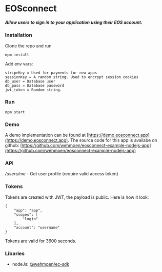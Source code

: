# EOSconnect
##### Allow users to sign in to your application using their EOS account.

### Installation

Clone the repo and run 

    npm install
    
Add env vars:

    stripeKey = Used for payments for new apps
    sessionKey = A random string. Used to encrypt session cookies
    db_user = Database user
    db_pass = Database password
    jwt_token = Random string.
    
### Run

    npm start
    
### Demo

A demo implementation can be found at [https://demo.eosconnect.app](https://demo.eosconnect.app).
The source code for this app is availabe on github: [https://github.com/wehmoen/eosconnect-example-nodejs-app](https://github.com/wehmoen/eosconnect-example-nodejs-app)


### API

*/users/me* - Get user profile (require valid access token)     


### Tokens

Tokens are created with JWT, the payload is public. Here is how it look:

    {
        "app": "app",
        "scopes": [
            "login"
        ],
        "account": "username"
    }
    
Tokens are valid for 3600 seconds.

### Libaries

- nodeJs: [@wehmoen/ec-sdk](https://www.npmjs.com/package/@wehmoen/ec-sdk)    